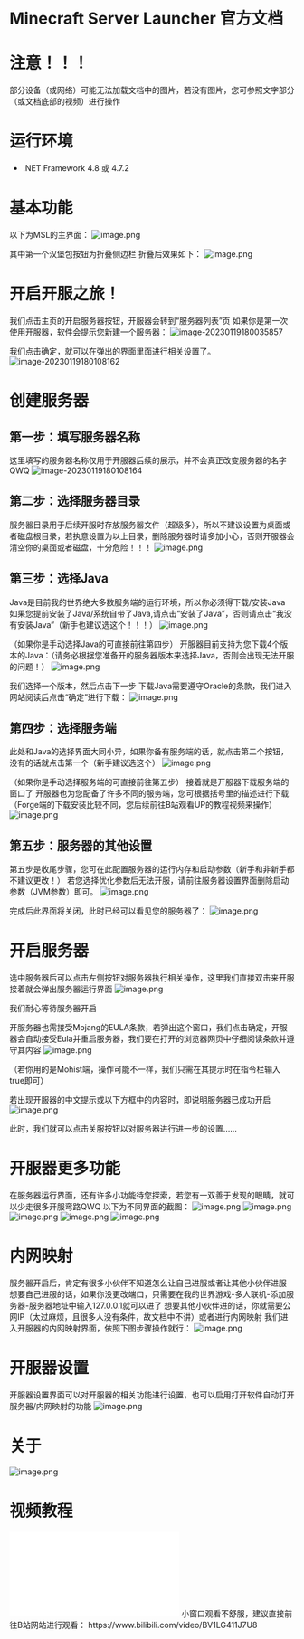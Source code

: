 Minecraft Server Launcher 官方文档
====
# 注意！！！
部分设备（或网络）可能无法加载文档中的图片，若没有图片，您可参照文字部分（或文档底部的视频）进行操作

# 运行环境
- .NET Framework 4.8 或 4.7.2

# 基本功能
以下为MSL的主界面：
![image.png](https://i.328888.xyz/2023/01/23/OawcU.png)

其中第一个汉堡包按钮为折叠侧边栏
折叠后效果如下：
![image.png](https://i.328888.xyz/2023/01/23/Oalnp.png)

# 开启开服之旅！
我们点击主页的开启服务器按钮，开服器会转到“服务器列表”页
如果你是第一次使用开服器，软件会提示您新建一个服务器：
![image-20230119180035857](https://i.328888.xyz/2023/01/23/Oa2ov.png)

我们点击确定，就可以在弹出的界面里面进行相关设置了。
![image-20230119180108162](https://i.328888.xyz/2023/01/23/OaOf3.png)
# 创建服务器
## 第一步：填写服务器名称
这里填写的服务器名称仅用于开服器后续的展示，并不会真正改变服务器的名字QWQ
![image-20230119180108164](https://i.328888.xyz/2023/01/23/Oab8y.png)

## 第二步：选择服务器目录
服务器目录用于后续开服时存放服务器文件（超级多），所以不建议设置为桌面或者磁盘根目录，若执意设置为以上目录，删除服务器时请多加小心，否则开服器会清空你的桌面或者磁盘，十分危险！！！
![image.png](https://i.328888.xyz/2023/01/23/OajF5.png)

## 第三步：选择Java
Java是目前我的世界绝大多数服务端的运行环境，所以你必须得下载/安装Java
如果您提前安装了Java/系统自带了Java,请点击“安装了Java”，否则请点击“我没有安装Java”（新手也建议选这个！！！）
![image.png](https://i.328888.xyz/2023/01/23/Oa8Y8.png)

（如果你是手动选择Java的可直接前往第四步）
开服器目前支持为您下载4个版本的Java：（请务必根据您准备开的服务器版本来选择Java，否则会出现无法开服的问题！）
![image.png](https://i.328888.xyz/2023/01/23/OaNwZ.png)

我们选择一个版本，然后点击下一步
下载Java需要遵守Oracle的条款，我们进入网站阅读后点击“确定”进行下载：
![image.png](https://i.328888.xyz/2023/01/23/OarxF.png)

## 第四步：选择服务端
此处和Java的选择界面大同小异，如果你备有服务端的话，就点击第二个按钮，没有的话就点击第一个（新手建议选这个）
![image.png](https://i.328888.xyz/2023/01/23/Oa3MH.png)

（如果你是手动选择服务端的可直接前往第五步）
接着就是开服器下载服务端的窗口了
开服器也为您配备了许多不同的服务端，您可根据括号里的描述进行下载（Forge端的下载安装比较不同，您后续前往B站观看UP的教程视频来操作）
![image.png](https://i.328888.xyz/2023/01/23/OacnQ.png)

## 第五步：服务器的其他设置
第五步是收尾步骤，您可在此配置服务器的运行内存和启动参数（新手和非新手都不建议更改！）
若您选择优化参数后无法开服，请前往服务器设置界面删除启动参数（JVM参数）即可。
![image.png](https://i.328888.xyz/2023/01/23/OamcE.png)

完成后此界面将关闭，此时已经可以看见您的服务器了：
![image.png](https://i.328888.xyz/2023/01/23/OapsC.png)

# 开启服务器
选中服务器后可以点击左侧按钮对服务器执行相关操作，这里我们直接双击来开服
接着就会弹出服务器运行界面
![image.png](https://i.328888.xyz/2023/01/23/OaXfP.png)

我们耐心等待服务器开启

开服务器也需接受Mojang的EULA条款，若弹出这个窗口，我们点击确定，开服器会自动接受Eula并重启服务器，我们要在打开的浏览器网页中仔细阅读条款并遵守其内容
![image.png](https://i.328888.xyz/2023/01/23/Oag8X.png)

（若你用的是Mohist端，操作可能不一样，我们只需在其提示时在指令栏输入true即可）

若出现开服器的中文提示或以下方框中的内容时，即说明服务器已成功开启
![image.png](https://i.328888.xyz/2023/01/23/OaxGt.png)

此时，我们就可以点击关服按钮以对服务器进行进一步的设置……

# 开服器更多功能
在服务器运行界面，还有许多小功能待您探索，若您有一双善于发现的眼睛，就可以少走很多开服弯路QWQ
以下为不同界面的截图：
![image.png](https://i.328888.xyz/2023/01/23/Oa7YJ.png)
![image.png](https://i.328888.xyz/2023/01/23/Oaewc.png)
![image.png](https://i.328888.xyz/2023/01/23/Oaz7A.png)
![image.png](https://i.328888.xyz/2023/01/23/Oa6Mo.png)
![image.png](https://i.328888.xyz/2023/01/23/OaGtN.png)

# 内网映射
服务器开启后，肯定有很多小伙伴不知道怎么让自己进服或者让其他小伙伴进服
想要自己进服的话，如果你没更改端口，只需要在我的世界游戏-多人联机-添加服务器-服务器地址中输入127.0.0.1就可以进了
想要其他小伙伴进的话，你就需要公网IP（太过麻烦，且很多人没有条件，故文档中不讲）或者进行内网映射
我们进入开服器的内网映射界面，依照下图步骤操作就行：
![image.png](https://i.328888.xyz/2023/01/23/OadmV.png)

# 开服器设置
开服器设置界面可以对开服器的相关功能进行设置，也可以启用打开软件自动打开服务器/内网映射的功能
![image.png](https://i.328888.xyz/2023/01/23/Oahsd.png)

# 关于
![image.png](https://i.328888.xyz/2023/01/23/OaSyb.png)

# 视频教程
<iframe src="//player.bilibili.com/player.html?aid=431020620&bvid=BV1LG411J7U8&cid=847537814&page=1" scrolling="no" border="0" frameborder="no" framespacing="0" allowfullscreen="true"> </iframe>
小窗口观看不舒服，建议直接前往B站网站进行观看：
https://www.bilibili.com/video/BV1LG411J7U8
